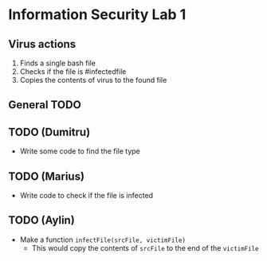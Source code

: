 # Information Security Lab 1

## Virus actions
1. Finds a single bash file
2. Checks if the file is #infectedfile
3. Copies the contents of virus to the found file

## General TODO

## TODO (Dumitru)
- Write some code to find the file type

## TODO (Marius)
- Write code to check if the file is infected

## TODO (Aylin)
- Make a function `infectFile(srcFile, victimFile)`
    - This would copy the contents of `srcFile` to the end of the `victimFile`